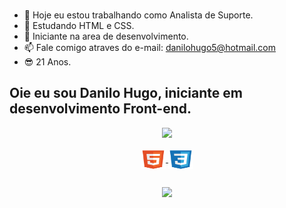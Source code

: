 ### 
- 🔭 Hoje eu estou trabalhando como Analista de Suporte.
- 🌱 Estudando HTML e CSS.  
- 🤔 Iniciante na area de desenvolvimento. 
- 📫 Fale comigo atraves do e-mail: danilohugo5@hotmail.com 
-  😎 21 Anos.

## Oie eu sou Danilo Hugo, iniciante em desenvolvimento Front-end. 
<div align="center">
  <a href="https://www.linkedin.com/public-profile/settings?trk=d_flagship3_profile_self_view_public_profile">
  <img height="180em" src="https://github-readme-stats.vercel.app/api?username=DaniloHugo&show_icons=true&theme=dark&include_all_commits=true&count_private=true"/>
</div >
  <div align="center" style="display: inline_block"><br>
<img align="center" alt="Danilo-HTML" height="30" width="40" src="https://raw.githubusercontent.com/devicons/devicon/master/icons/html5/html5-original.svg">
<img align="center" alt="Danilo-CSS" height="30" width="40" src="https://raw.githubusercontent.com/devicons/devicon/master/icons/css3/css3-original.svg">
</div>
  
  ##
   
<div align="center"> 
  <a href="https://www.linkedin.com/public-profile/settings?trk=d_flagship3_profile_self_view_public_profile" target="_blank"><img src="https://img.shields.io/badge/-LinkedIn-%230077B5?style=for-the-badge&logo=linkedin&logoColor=white" target="_blank"></a> 
<div> 
